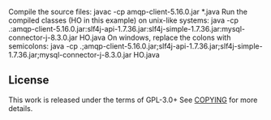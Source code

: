 Compile the source files:
javac -cp amqp-client-5.16.0.jar *.java
Run the compiled classes (HO in this example) on unix-like systems:
java -cp .:amqp-client-5.16.0.jar:slf4j-api-1.7.36.jar:slf4j-simple-1.7.36.jar:mysql-connector-j-8.3.0.jar HO.java
On windows, replace the colons with semicolons:
java -cp .;amqp-client-5.16.0.jar;slf4j-api-1.7.36.jar;slf4j-simple-1.7.36.jar;mysql-connector-j-8.3.0.jar HO.java

License
-------
This work is released under the terms of GPL-3.0+
See [COPYING](../COPYING) for more details.
